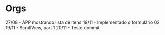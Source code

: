 # Orgs

27/08 - APP mostrando lista de itens
19/11 - Implementado o formulário 02
19/11 - ScrollView, part 1
20/11 - Teste commit